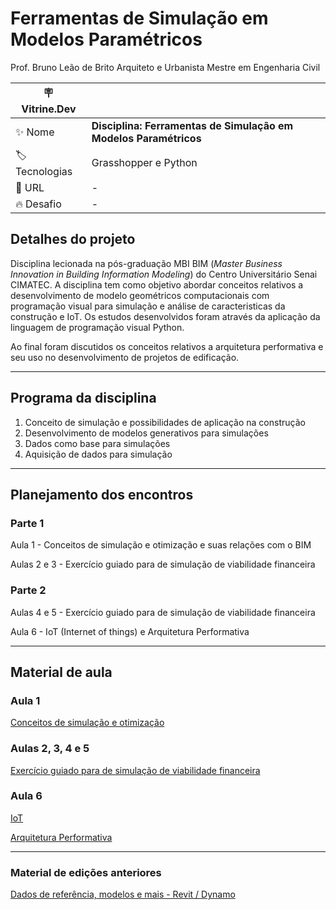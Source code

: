# Ferramentas de Simulação em Modelos Paramétricos


Prof. Bruno Leão de Brito
Arquiteto e Urbanista
Mestre em Engenharia Civil


| :placard: Vitrine.Dev |     |
| -------------  | --- |
| :sparkles: Nome        | **Disciplina: Ferramentas de Simulação em Modelos Paramétricos**
| :label: Tecnologias | Grasshopper e Python
| :rocket: URL         | -
| :fire: Desafio     | -


## Detalhes do projeto

Disciplina lecionada na pós-graduação MBI BIM (_Master Business Innovation in Building Information Modeling_) do Centro Universitário Senai CIMATEC. A disciplina tem como objetivo abordar conceitos relativos a desenvolvimento de modelo geométricos computacionais com programação visual para simulação e análise de caracteristicas da construção e IoT. Os estudos desenvolvidos foram através da aplicação da linguagem de programação visual Python.

Ao final foram discutidos os conceitos relativos a arquitetura performativa e seu uso no desenvolvimento de projetos de edificação.

_______

## Programa da disciplina

1. Conceito de simulação e possibilidades de aplicação na construção
2. Desenvolvimento de modelos generativos para simulações
3. Dados como base para simulações
4. Aquisição de dados para simulação


_______

## Planejamento dos encontros


### Parte 1

Aula 1 - Conceitos de simulação e otimização e suas relações com o BIM

Aulas 2 e 3 - Exercício guiado para de simulação de viabilidade financeira


### Parte 2

Aulas 4 e 5 - Exercício guiado para de simulação de viabilidade financeira

Aula 6 - IoT (Internet of things) e Arquitetura Performativa


_______

## Material de aula

### Aula 1
[Conceitos de simulação e otimização](/Aulas/aula1.md)

### Aulas 2, 3, 4 e 5
[Exercício guiado para de simulação de viabilidade financeira](Aulas/Atividade_Grasshopper/experimento_guiado_grasshopper.md)

### Aula 6
[IoT](/Aulas/iot.md)

[Arquitetura Performativa](/Aulas/arquiteturaPerformativa.md)



_______
### Material de edições anteriores
[Dados de referência, modelos e mais - Revit / Dynamo](/Aulas/AtividadeDynamo/AtividadeDynamo.md)